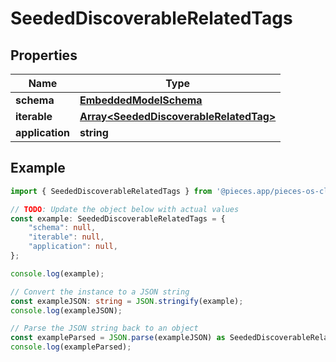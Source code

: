 
# SeededDiscoverableRelatedTags


## Properties

Name | Type
------------ | -------------
**schema** | [**EmbeddedModelSchema**](EmbeddedModelSchema)
**iterable** | [**Array&lt;SeededDiscoverableRelatedTag&gt;**](SeededDiscoverableRelatedTag)
**application** | **string**

## Example

```typescript
import { SeededDiscoverableRelatedTags } from '@pieces.app/pieces-os-client';

// TODO: Update the object below with actual values
const example: SeededDiscoverableRelatedTags = {
    "schema": null,
    "iterable": null,
    "application": null,
};

console.log(example);

// Convert the instance to a JSON string
const exampleJSON: string = JSON.stringify(example);
console.log(exampleJSON);

// Parse the JSON string back to an object
const exampleParsed = JSON.parse(exampleJSON) as SeededDiscoverableRelatedTags;
console.log(exampleParsed);
```


